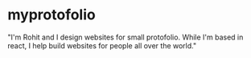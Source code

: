 # myprotofolio
"I'm Rohit and I design websites for small protofolio. While I'm based in react, I help build websites for people all over the world."
